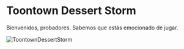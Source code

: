 # Toontown Dessert Storm
Bienvenidos, probadores. Sabemos que estás emocionado de jugar. 

![ToontownDessertStorm ]([https://github.com/javiermisol/jgalaxian/blob/main/jGalaxianWin64_001.png](https://github.com/javiermisol/ToontownDessertStorm/blob/main/play-image.jpg))
